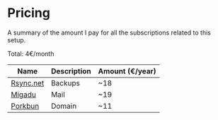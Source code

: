 # Pricing

A summary of the amount I pay for all the subscriptions related to this setup.

Total: 4€/month

| Name                            | Description | Amount (€/year) |
| ------------------------------- | ----------- | --------------- |
| [Rsync.net](https://rsync.net/) | Backups     | ~18             |
| [Migadu](https://migadu.com/)   | Mail        | ~19             |
| [Porkbun](https://porkbun.com/) | Domain      | ~11             |
